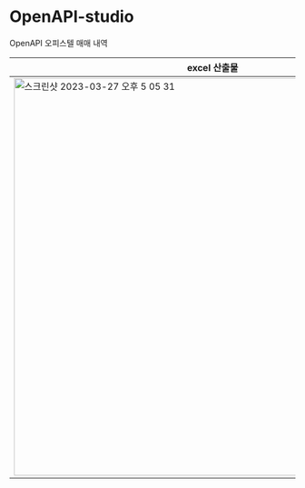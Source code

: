# OpenAPI-studio
OpenAPI 오피스텔 매매 내역

|excel 산출물|
| -------- |
| <img width="700" alt="스크린샷 2023-03-27 오후 5 05 31" src="https://user-images.githubusercontent.com/101795921/231639624-f23cf448-251c-4be1-a0ba-cfe9984888de.png"> |
